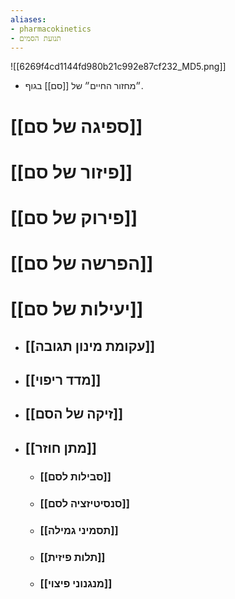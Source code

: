 ```yaml
---
aliases:
- pharmacokinetics
- תנועת הסמים
---
```

![[6269f4cd1144fd980b21c992e87cf232_MD5.png]]
- ״מחזור החיים״ של [[סם]] בגוף.
# [[ספיגה של סם]]
# [[פיזור של סם]]
# [[פירוק של סם]]
# [[הפרשה של סם]]

# [[יעילות של סם]]
- ## [[עקומת מינון תגובה]]
- ## [[מדד ריפוי]]
- ## [[זיקה של הסם]]
- ## [[מתן חוזר]]
	- ### [[סבילות לסם]]
	- ### [[סנסיטיזציה לסם]]
	- ### [[תסמיני גמילה]]
	- ### [[תלות פיזית]]
	- ### [[מנגנוני פיצוי]]